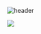 ![header](https://capsule-render.vercel.app/api?type=waving&height=300&color=gradient&text=experi-do&textBg=false&reversal=false)

<p align="left">
  <img src="https://hits.seeyoufarm.com/api/count/incr/badge.svg?url=https%3A%2F%2Fgithub.com%2Fgjbae1212%2Fhit-counter&count_bg=%2379C83D&title_bg=%23555555&icon=&icon_color=%23E7E7E7&title=hits&edge_flat=false">
</p>
